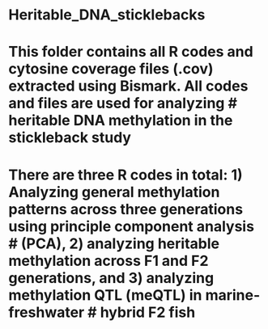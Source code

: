 # Heritable_DNA_sticklebacks

# This folder contains all R codes and cytosine coverage files (.cov) extracted using Bismark. All codes and files are used for analyzing # heritable DNA methylation in the stickleback study

# There are three R codes in total: 1) Analyzing general methylation patterns across three generations using principle component analysis # (PCA), 2) analyzing heritable methylation across F1 and F2 generations, and 3) analyzing methylation QTL (meQTL) in marine-freshwater   # hybrid F2 fish
